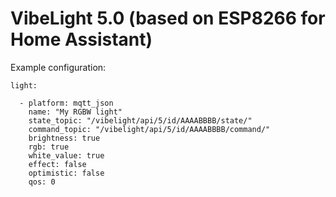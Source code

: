 # VibeLight 5.0 (based on ESP8266 for Home Assistant)

Example configuration:

    light:

      - platform: mqtt_json
        name: "My RGBW light"
        state_topic: "/vibelight/api/5/id/AAAABBBB/state/"
        command_topic: "/vibelight/api/5/id/AAAABBBB/command/"
        brightness: true
        rgb: true
        white_value: true
        effect: false
        optimistic: false
        qos: 0
